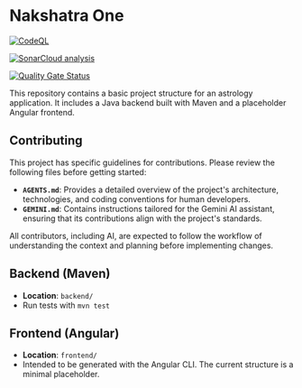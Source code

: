 # Nakshatra One

[![CodeQL](https://github.com/hashan-silva/nakshatra-one/actions/workflows/github-code-scanning/codeql/badge.svg)](https://github.com/hashan-silva/nakshatra-one/actions/workflows/github-code-scanning/codeql)

[![SonarCloud analysis](https://github.com/hashan-silva/nakshatra-one/actions/workflows/sonarcloud.yml/badge.svg)](https://github.com/hashan-silva/nakshatra-one/actions/workflows/sonarcloud.yml)

[![Quality Gate Status](https://sonarcloud.io/api/project_badges/measure?project=hashan-silva_nakshatra-one&metric=alert_status)](https://sonarcloud.io/summary/new_code?id=hashan-silva_nakshatra-one)

This repository contains a basic project structure for an astrology application.
It includes a Java backend built with Maven and a placeholder Angular frontend.

## Contributing

This project has specific guidelines for contributions. Please review the following files before getting started:

- **`AGENTS.md`**: Provides a detailed overview of the project's architecture, technologies, and coding conventions for human developers.
- **`GEMINI.md`**: Contains instructions tailored for the Gemini AI assistant, ensuring that its contributions align with the project's standards.

All contributors, including AI, are expected to follow the workflow of understanding the context and planning before implementing changes.

## Backend (Maven)
* **Location**: `backend/`
* Run tests with `mvn test`

## Frontend (Angular)
* **Location**: `frontend/`
* Intended to be generated with the Angular CLI. The current structure is a minimal placeholder.
